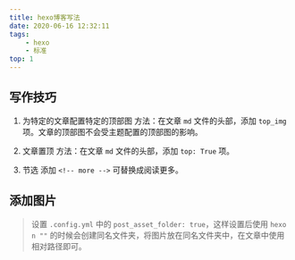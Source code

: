 ```yaml
---
title: hexo博客写法
date: 2020-06-16 12:32:11
tags: 
	- hexo 
	- 标准
top: 1
---
```



<!-- more -->

## 写作技巧
1.  为特定的文章配置特定的顶部图
方法：在文章  ` md ` 文件的头部，添加 `top_img` 项。文章的顶部图不会受主题配置的顶部图的影响。

2. 文章置顶
方法：在文章  ` md ` 文件的头部，添加 `top: True` 项。

3. 节选
添加 `<!-- more -->` 可替换成阅读更多。

## 添加图片
> 设置 `.config.yml` 中的 `post_asset_folder: true`，这样设置后使用 `hexo n ""` 的时候会创建同名文件夹，将图片放在同名文件夹中，在文章中使用相对路径即可。
